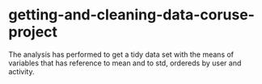 # getting-and-cleaning-data-coruse-project
The analysis has performed to get a tidy data set with the means of variables that has reference to mean and to std, ordereds by user and activity.
